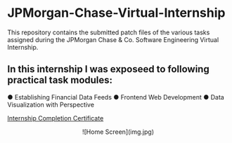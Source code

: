# JPMorgan-Chase-Virtual-Internship
This repository contains the submitted patch files of the various tasks assigned during the JPMorgan Chase &amp; Co. Software Engineering Virtual Internship.

## In this internship I was exposeed to following practical task modules:
● Establishing Financial Data Feeds
● Frontend Web Development
● Data Visualization with Perspective

[Internship Completion Certificate](https://drive.google.com/file/d/1aZBZjd_VTJNGovepXKiZN8oHbqelLEhd/view)

<center>
![Home Screen](img.jpg)
</center>
